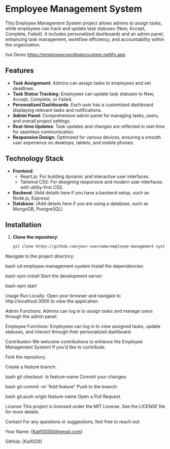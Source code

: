 
# Employee Management System

This Employee Management System project allows admins to assign tasks, while employees can track and update task statuses (New, Accept, Complete, Failed). It includes personalized dashboards and an admin panel, enhancing task management, workflow efficiency, and accountability within the organization.

live Demo
https://employeecoordinatorsystem.netlify.app

## Features
- **Task Assignment**: Admins can assign tasks to employees and set deadlines.
- **Task Status Tracking**: Employees can update task statuses to New, Accept, Complete, or Failed.
- **Personalized Dashboards**: Each user has a customized dashboard displaying relevant tasks and notifications.
- **Admin Panel**: Comprehensive admin panel for managing tasks, users, and overall project settings.
- **Real-time Updates**: Task updates and changes are reflected in real-time for seamless communication.
- **Responsive Design**: Optimized for various devices, ensuring a smooth user experience on desktops, tablets, and mobile phones.

## Technology Stack
- **Frontend**:
  - React.js: For building dynamic and interactive user interfaces.
  - Tailwind CSS: For designing responsive and modern user interfaces with utility-first CSS.
- **Backend**: (Add details here if you have a backend setup, such as Node.js, Express)
- **Database**: (Add details here if you are using a database, such as MongoDB, PostgreSQL)

## Installation
1. **Clone the repository**:
   ```bash
   git clone https://github.com/your-username/employee-management-system.git

Navigate to the project directory:

bash
cd employee-management-system
Install the dependencies:

bash
npm install
Start the development server:

bash
npm start


Usage
Run Locally: Open your browser and navigate to http://localhost:3000 to view the application.

Admin Functions: Admins can log in to assign tasks and manage users through the admin panel.

Employee Functions: Employees can log in to view assigned tasks, update statuses, and interact through their personalized dashboard.

Contribution
We welcome contributions to enhance the Employee Management System! If you'd like to contribute:

Fork the repository.

Create a feature branch:

bash
git checkout -b feature-name
Commit your changes:

bash
git commit -m "Add feature"
Push to the branch:

bash
git push origin feature-name
Open a Pull Request.

License
This project is licensed under the MIT License. See the LICENSE file for more details.

Contact
For any questions or suggestions, feel free to reach out:

Your Name: [Kaif00050@gmail.com]

GitHub: [Kaif029]


